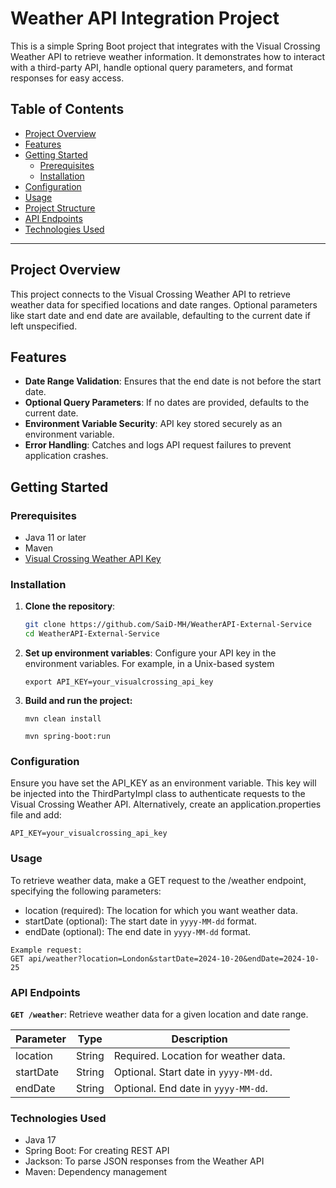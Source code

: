# Weather API Integration Project

This is a simple Spring Boot project that integrates with the Visual Crossing Weather API to retrieve weather information. It demonstrates how to interact with a third-party API, handle optional query parameters, and format responses for easy access.

## Table of Contents

- [Project Overview](#project-overview)
- [Features](#features)
- [Getting Started](#getting-started)
  - [Prerequisites](#prerequisites)
  - [Installation](#installation)
- [Configuration](#configuration)
- [Usage](#usage)
- [Project Structure](#project-structure)
- [API Endpoints](#api-endpoints)
- [Technologies Used](#technologies-used)
  
---

## Project Overview

This project connects to the Visual Crossing Weather API to retrieve weather data for specified locations and date ranges. Optional parameters like start date and end date are available, defaulting to the current date if left unspecified.

## Features

- **Date Range Validation**: Ensures that the end date is not before the start date.
- **Optional Query Parameters**: If no dates are provided, defaults to the current date.
- **Environment Variable Security**: API key stored securely as an environment variable.
- **Error Handling**: Catches and logs API request failures to prevent application crashes.

## Getting Started

### Prerequisites

- Java 11 or later
- Maven
- [Visual Crossing Weather API Key](https://www.visualcrossing.com/)

### Installation

1. **Clone the repository**:
   ```bash
   git clone https://github.com/SaiD-MH/WeatherAPI-External-Service
   cd WeatherAPI-External-Service
   ```

2. **Set up environment variables**:
  Configure your API key in the environment variables. For example, in a Unix-based system
   
    ```export API_KEY=your_visualcrossing_api_key```

3. **Build and run the project:**

    `mvn clean install`

    `mvn spring-boot:run`

### Configuration

  Ensure you have set the API_KEY as an environment variable. This key will be injected into the ThirdPartyImpl class to authenticate requests to the Visual Crossing Weather API.
  Alternatively, create an application.properties file and add:
  
  ```API_KEY=your_visualcrossing_api_key```


### Usage

  To retrieve weather data, make a GET request to the /weather endpoint, specifying the following parameters:

* location (required): The location for which you want weather data.
* startDate (optional): The start date in `yyyy-MM-dd` format.
* endDate (optional): The end date in `yyyy-MM-dd` format.


```
Example request:
GET api/weather?location=London&startDate=2024-10-20&endDate=2024-10-25
```

### API Endpoints
**`GET /weather`**: Retrieve weather data for a given location and date range.

| Parameter  | Type   | Description                          |
|------------|--------|--------------------------------------|
| location   | String | Required. Location for weather data. |
| startDate  | String | Optional. Start date in `yyyy-MM-dd`. |
| endDate    | String | Optional. End date in `yyyy-MM-dd`.   |



### Technologies Used

* Java 17
* Spring Boot: For creating REST API
* Jackson: To parse JSON responses from the Weather API
* Maven: Dependency management
